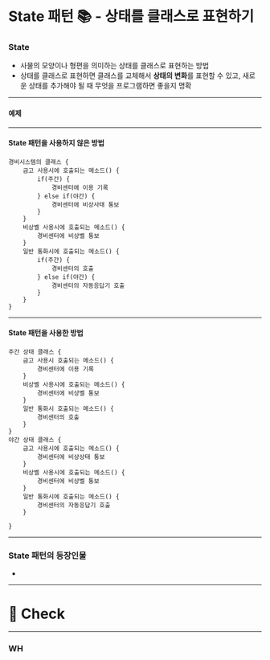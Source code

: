 # State 패턴 📚 - 상태를 클래스로 표현하기

### State
- 사물의 모양이나 형편을 의미하는 상태를 클래스로 표현하는 방법
- 상태를 클래스로 표현하면 클래스를 교체해서 **상태의 변화**를 표현할 수 있고, 새로운 상태를 추가해야 될 때 무엇을 프로그램하면 좋을지 명확

---

#### 예제

---
#### State 패턴을 사용하지 않은 방법
```
경비시스템의 클래스 {
    금고 사용시에 호출되는 메소드() {
        if(주간) {
            경비센터에 이용 기록
        } else if(야간) {
            경비센터에 비상사태 통보
        }
    }
    비상벨 사용시에 호출되는 메소드() {
        경비센터에 비상벨 통보
    }
    일반 통화시에 호출되는 메소드() {
        if(주간) {
            경비센터의 호출
        } else if(야간) {
            경비센터의 자동응답기 호출
        }
    }
}
```

---
#### State 패턴을 사용한 방법
```
주간 상태 클래스 {
    금고 사용시 호출되는 메소드() {
        경비센터에 이용 기록
    }
    비상벨 사용시에 호출되는 메소드() {
        경비센터에 비상벨 통보
    }
    일반 통화시 호출되는 메소드() {
        경비센터의 호출
    }
}
야간 상태 클래스 {
    금고 사용시에 호출되는 메소드() {
        경비센터에 비상상태 통보
    }
    비상벨 사용시에 호출되는 메소드() {
        경비센터에 비상벨 통보
    }
    일반 통화시에 호출되는 메소드() {
        경비센터의 자동응답기 호출
    }
    
}
```
--- 
### State 패턴의 등장인물
- 
---
# 📌 Check

---

### WH